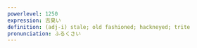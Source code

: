 ```yaml
---
powerlevel: 1250
expression: 古臭い
definition: (adj-i) stale; old fashioned; hackneyed; trite
pronunciation: ふるくさい
---
```

